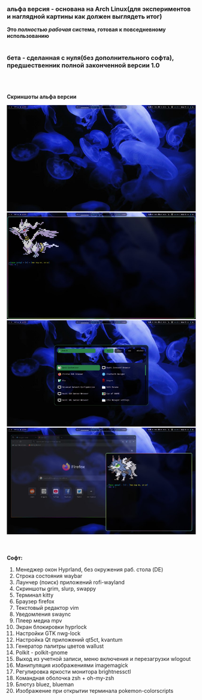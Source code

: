 ### альфа версия - основана на Arch Linux(для экспериментов и наглядной картины как должен выглядеть итог) <br />
**Это _полностью рабочая_ система, готовая к повседневному использованию** <br />
<br />

### бета - сделанная с нуля(без дополнительного софта), предшественник полной законченной версии 1.0  <br />
<br />
<br />

**Скриншоты альфа версии** <br />

![alt text](https://github.com/seroquell3/JellyOS/blob/main/screenshots/1)
![alt text](https://github.com/seroquell3/JellyOS/blob/main/screenshots/2)
![alt text](https://github.com/seroquell3/JellyOS/blob/main/screenshots/3)
![alt text](https://github.com/seroquell3/JellyOS/blob/main/screenshots/4) <br />
<br />
<br />  
**Софт:** <br />
1. Менеджер окон Hyprland, без окружения раб. стола (DE) <br />
2. Строка состояния waybar <br />
3. Лаунчер (поиск) приложений rofi-wayland <br />
4. Скриншоты grim, slurp, swappy <br />
5. Терминал kitty <br />
6. Браузер firefox <br />
7. Текстовый редактор vim <br />
8. Уведомления swaync <br />
9. Плеер медиа mpv <br />
10. Экран блокировки hyprlock <br />
11. Настройки GTK nwg-lock <br />
12. Настройка Qt приложений qt5ct, kvantum <br />
13. Генератор палитры цветов wallust <br />
14. Polkit - polkit-gnome <br />
15. Выход из учетной записи, меню включения и перезагрузки wlogout <br />
16. Манипуляция изображениями imagemagick <br />
17. Регулировка яркости монитора brightnessctl <br />
18. Командная оболочка zsh + oh-my-zsh <br />
19. Блютуз bluez, blueman <br />
20. Изображение при открытии терминала pokemon-colorscripts <br />

